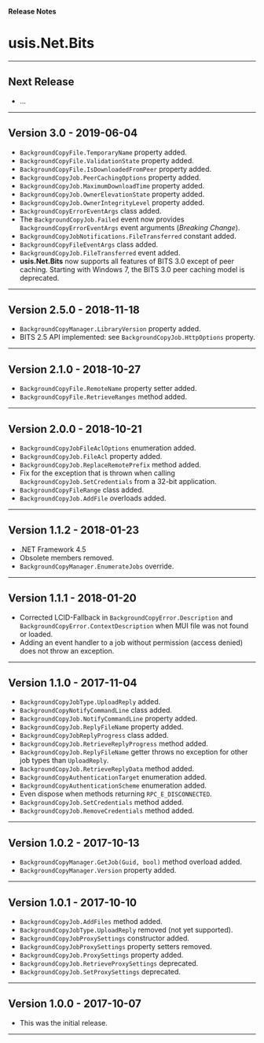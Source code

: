 ﻿**Release Notes**
# usis.Net.Bits
---
## Next Release
- ...
---
## Version 3.0 - 2019-06-04
- `BackgroundCopyFile.TemporaryName` property added.
- `BackgroundCopyFile.ValidationState` property added.
- `BackgroundCopyFile.IsDownloadedFromPeer` property added.
- `BackgroundCopyJob.PeerCachingOptions` property added.
- `BackgroundCopyJob.MaximumDownloadTime` property added.
- `BackgroundCopyJob.OwnerElevationState` property added.
- `BackgroundCopyJob.OwnerIntegrityLevel` property added.
- `BackgroundCopyErrorEventArgs` class added.
- The `BackgroundCopyJob.Failed` event now provides `BackgroundCopyErrorEventArgs` event arguments (*Breaking Change*).
- `BackgroundCopyJobNotifications.FileTransferred` constant added.
- `BackgroundCopyFileEventArgs` class added.
- `BackgroundCopyJob.FileTransferred` event added.
- **usis.Net.Bits** now supports all features of BITS 3.0 except of peer caching. Starting with Windows 7, the BITS 3.0 peer caching model is deprecated.
---
## Version 2.5.0 - 2018-11-18
- `BackgroundCopyManager.LibraryVersion` property added.
- BITS 2.5 API implemented: see `BackgroundCopyJob.HttpOptions` property.
---
## Version 2.1.0 - 2018-10-27
- `BackgroundCopyFile.RemoteName` property setter added.
- `BackgroundCopyFile.RetrieveRanges` method added.
---
## Version 2.0.0 - 2018-10-21
- `BackgroundCopyJobFileAclOptions` enumeration added.
- `BackgroundCopyJob.FileAcl` property added.
- `BackgroundCopyJob.ReplaceRemotePrefix` method added.
- Fix for the exception that is thrown when calling `BackgroundCopyJob.SetCredentials` from a 32-bit application.
- `BackgroundCopyFileRange` class added.
- `BackgroundCopyJob.AddFile` overloads added.
---
## Version 1.1.2 - 2018-01-23
- .NET Framework 4.5
- Obsolete members removed.
- `BackgroundCopyManager.EnumerateJobs` override.
---
## Version 1.1.1 - 2018-01-20
- Corrected LCID-Fallback in `BackgroundCopyError.Description` and `BackgroundCopyError.ContextDescription` when MUI file was not found or loaded.
- Adding an event handler to a job without permission (access denied) does not throw an exception.
---
## Version 1.1.0 - 2017-11-04
- `BackgroundCopyJobType.UploadReply` added. 
- `BackgroundCopyNotifyCommandLine` class added.
- `BackgroundCopyJob.NotifyCommandLine` property added.
- `BackgroundCopyJob.ReplyFileName` property added.
- `BackgroundCopyJobReplyProgress` class added.
- `BackgroundCopyJob.RetrieveReplyProgress` method added.
- `BackgroundCopyJob.ReplyFileName` getter throws no exception for other job types than `UploadReply`.
- `BackgroundCopyJob.RetrieveReplyData` method added.
- `BackgroundCopyAuthenticationTarget` enumeration added.
- `BackgroundCopyAuthenticationScheme` enumeration added.
- Even dispose when methods returning `RPC_E_DISCONNECTED`.
- `BackgroundCopyJob.SetCredentials` method added.
- `BackgroundCopyJob.RemoveCredentials` method added.
---
## Version 1.0.2 - 2017-10-13
- `BackgroundCopyManager.GetJob(Guid, bool)` method overload added.
- `BackgroundCopyManager.Version` property added.
---
## Version 1.0.1 - 2017-10-10
- `BackgroundCopyJob.AddFiles` method added.
- `BackgroundCopyJobType.UploadReply` removed (not yet supported).
- `BackgroundCopyJobProxySettings` constructor added.
- `BackgroundCopyJobProxySettings` property setters removed.
- `BackgroundCopyJob.ProxySettings` property added.
- `BackgroundCopyJob.RetrieveProxySettings` deprecated.
- `BackgroundCopyJob.SetProxySettings` deprecated.
---
## Version 1.0.0 - 2017-10-07
- This was the initial release.
---

